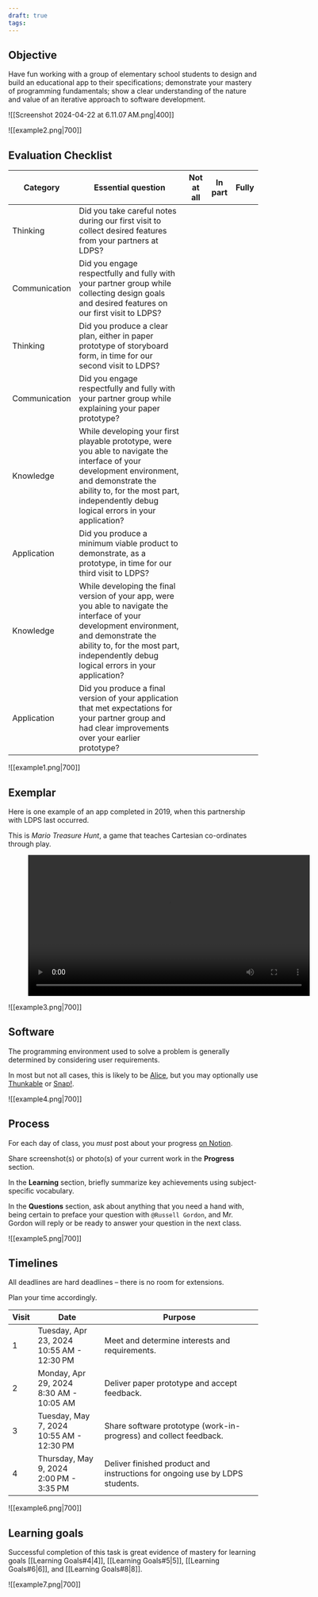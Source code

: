 ```yaml
---
draft: true
tags:
---
```


## Objective

Have fun working with a group of elementary school students to design and build an educational app to their specifications; demonstrate your mastery of programming fundamentals; show a clear understanding of the nature and value of an iterative approach to software development.

![[Screenshot 2024-04-22 at 6.11.07 AM.png|400]]

![[example2.png|700]]

## Evaluation Checklist

|Category|Essential question|Not at all|In part|Fully|
|-|-|-|-|-|
|Thinking|Did you take careful notes during our first visit to collect desired features from your partners at LDPS?||||
|Communication|Did you engage respectfully and fully with your partner group while collecting design goals and desired features on our first visit to LDPS?||||
|Thinking|Did you produce a clear plan, either in paper prototype of storyboard form, in time for our second visit to LDPS?||||
|Communication|Did you engage respectfully and fully with your partner group while explaining your paper prototype?||||
|Knowledge|While developing your first playable prototype, were you able to navigate the interface of your development environment, and demonstrate the ability to, for the most part, independently debug logical errors in your application?||||
|Application|Did you produce a minimum viable product to demonstrate, as a prototype, in time for our third visit to LDPS?||||
|Knowledge|While developing the final version of your app, were you able to navigate the interface of your development environment, and demonstrate the ability to, for the most part, independently debug logical errors in your application?||||
|Application|Did you produce a final version of your application that met expectations for your partner group and had clear improvements over your earlier prototype?||||

![[example1.png|700]]

## Exemplar

Here is one example of an app completed in 2019, when this partnership with LDPS last occurred.

This is *Mario Treasure Hunt*, a game that teaches Cartesian co-ordinates through play.

<figure style="width: 568px;">
	<video width="568" height="" controls preload="metadata">
	  <source src="https://www.russellgordon.ca/linked-media/Video/mario-treasure-hunt.mp4#t=0.2" type="video/mp4">
	Your browser does not support the video tag.
	</video>
</figure>

![[example3.png|700]]

## Software

The programming environment used to solve a problem is generally determined by considering user requirements.

In most but not all cases, this is likely to be [Alice](https://www.alice.org/resources/), but you may optionally use [Thunkable](https://thunkable.com) or [Snap!](https://snap.berkeley.edu).

![[example4.png|700]]

## Process

For each day of class, you *must* post about your progress [on Notion](https://notion.so).

Share screenshot(s) or photo(s) of your current work in the **Progress** section.

In the **Learning** section, briefly summarize key achievements using subject-specific vocabulary.

In the **Questions** section, ask about anything that you need a hand with, being certain to preface your question with `@Russell Gordon`, and Mr. Gordon will reply or be ready to answer your question in the next class.

![[example5.png|700]]

## Timelines

All deadlines are hard deadlines – there is no room for extensions.

Plan your time accordingly.

|Visit|Date|Purpose|
|-|-|-|
|1|Tuesday, Apr 23, 2024<br/>10:55 AM - 12:30 PM|Meet and determine interests and requirements.|
|2|Monday, Apr 29, 2024<br/>8:30 AM - 10:05 AM|Deliver paper prototype and accept feedback.|
|3|Tuesday, May 7, 2024<br/>10:55 AM - 12:30 PM|Share software prototype (work-in-progress) and collect feedback.|
|4|Thursday, May 9, 2024<br/>2:00 PM - 3:35 PM|Deliver finished product and instructions for ongoing use by LDPS students.|

![[example6.png|700]]

## Learning goals

Successful completion of this task is great evidence of mastery for learning goals [[Learning Goals#4|4]], [[Learning Goals#5|5]], [[Learning Goals#6|6]], and [[Learning Goals#8|8]].

![[example7.png|700]]